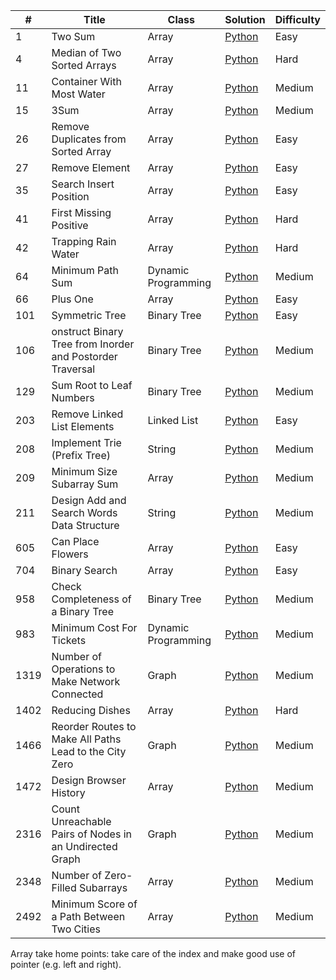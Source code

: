 | # | Title | Class | Solution | Difficulty |
| --- | --- | --- | --- | --- |
| 1 | Two Sum | Array | [Python](https://github.com/Tal-cat/Leetcode/blob/main/Array/1.%20Two%20Sum.py) | Easy |
| 4 | Median of Two Sorted Arrays | Array | [Python](https://github.com/Tal-cat/Leetcode/blob/main/Array/4.%20Median%20of%20Two%20Sorted%20Arrays.py) | Hard |
| 11 | Container With Most Water | Array | [Python](https://github.com/Tal-cat/Leetcode/blob/main/Array/11.%20Container%20With%20Most%20Water.py) | Medium |
| 15 | 3Sum | Array | [Python](https://github.com/Tal-cat/Leetcode/blob/main/Array/15.%203Sum.py) | Medium |
| 26 | Remove Duplicates from Sorted Array | Array | [Python](https://github.com/Tal-cat/Leetcode/blob/main/Array/26.%20Remove%20Duplicates%20from%20Sorted%20Array) | Easy |
| 27 | Remove Element | Array | [Python](https://github.com/Tal-cat/Leetcode/blob/main/Array/27.%20Remove%20Element.py) | Easy |
| 35 | Search Insert Position | Array | [Python](https://github.com/Tal-cat/Leetcode/blob/main/Array/35.%20Search%20Insert%20Position.py) | Easy |
| 41 | First Missing Positive | Array | [Python](https://github.com/Tal-cat/Leetcode/blob/main/Array/41.%20First%20Missing%20Positive.py) | Hard |
| 42 | Trapping Rain Water | Array | [Python](https://github.com/Tal-cat/Leetcode/blob/main/Array/42.%20Trapping%20Rain%20Water.py) | Hard |
| 64 | Minimum Path Sum | Dynamic Programming | [Python](https://github.com/Tal-cat/Leetcode/blob/main/Dynamic%20Programming/64.%20Minimum%20Path%20Sum.py) | Medium |
| 66 | Plus One | Array | [Python](https://github.com/Tal-cat/Leetcode/blob/main/Array/66.%20Plus%20One.py) | Easy |
| 101 | Symmetric Tree | Binary Tree | [Python](https://github.com/Tal-cat/Leetcode/blob/main/Binary%20Tree/101.%20Symmetric%20Tree.py) | Easy |
| 106 | onstruct Binary Tree from Inorder and Postorder Traversal | Binary Tree | [Python](https://github.com/Tal-cat/Leetcode/blob/main/Binary%20Tree/106.%20Construct%20Binary%20Tree%20from%20Inorder%20and%20Postorder%20Traversal.py) | Medium |
| 129 | Sum Root to Leaf Numbers | Binary Tree | [Python](https://github.com/Tal-cat/Leetcode/blob/main/Binary%20Tree/129.%20Sum%20Root%20to%20Leaf%20Numbers.py) | Medium |
| 203 | Remove Linked List Elements | Linked List | [Python](https://github.com/Tal-cat/Leetcode/blob/main/Linked%20List/203.%20Remove%20Linked%20List%20Elements.py) | Easy |
| 208 | Implement Trie (Prefix Tree) | String | [Python](https://github.com/Tal-cat/Leetcode/blob/main/String/208.%20Implement%20Trie%20(Prefix%20Tree).py) | Medium |
| 209 | Minimum Size Subarray Sum | Array | [Python](https://github.com/Tal-cat/Leetcode/blob/main/Array/209.%20Minimum%20Size%20Subarray%20Sum.py) | Medium | 
| 211 | Design Add and Search Words Data Structure | String | [Python](https://github.com/Tal-cat/Leetcode/blob/main/String/211.%20Design%20Add%20and%20Search%20Words%20Data%20Structure.py) | Medium |
| 605 | Can Place Flowers | Array | [Python](https://github.com/Tal-cat/Leetcode/blob/main/Array/605.%20Can%20Place%20Flowers.py) | Easy |
| 704 | Binary Search | Array | [Python](https://github.com/Tal-cat/Leetcode/blob/main/Array/704.%20Binary%20Search.py) | Easy |
| 958 | Check Completeness of a Binary Tree | Binary Tree | [Python](https://github.com/Tal-cat/Leetcode/blob/main/Binary%20Tree/958.%20Check%20Completeness%20of%20a%20Binary%20Tree.py) | Medium |
| 983 | Minimum Cost For Tickets | Dynamic Programming | [Python](https://github.com/Tal-cat/Leetcode/blob/main/Dynamic%20Programming/983.%20Minimum%20Cost%20For%20Tickets.py) | Medium |
| 1319 | Number of Operations to Make Network Connected | Graph | [Python](https://github.com/Tal-cat/Leetcode/blob/main/Graph/1319.%20Number%20of%20Operations%20to%20Make%20Network%20Connected.py) | Medium |
| 1402 | Reducing Dishes | Array | [Python](https://github.com/Tal-cat/Leetcode/blob/main/Array/1402.%20Reducing%20Dishes.py) | Hard |
| 1466 | Reorder Routes to Make All Paths Lead to the City Zero | Graph | [Python](https://github.com/Tal-cat/Leetcode/blob/main/Graph/1466.%20Reorder%20Routes%20to%20Make%20All%20Paths%20Lead%20to%20the%20City%20Zero.py) | Medium |
| 1472 | Design Browser History | Array | [Python](https://github.com/Tal-cat/Leetcode/blob/main/Array/1472.%20Design%20Browser%20History.py) | Medium |
| 2316 | Count Unreachable Pairs of Nodes in an Undirected Graph | Graph | [Python](https://github.com/Tal-cat/Leetcode/blob/main/Graph/2316.%20Count%20Unreachable%20Pairs%20of%20Nodes%20in%20an%20Undirected%20Graph.py) | Medium |
| 2348 | Number of Zero-Filled Subarrays | Array | [Python](https://github.com/Tal-cat/Leetcode/blob/main/Array/2348.%20Number%20of%20Zero-Filled%20Subarrays.py) | Medium |
| 2492 | Minimum Score of a Path Between Two Cities | Array | [Python](https://github.com/Tal-cat/Leetcode/blob/main/Array/2492.%20Minimum%20Score%20of%20a%20Path%20Between%20Two%20Cities.py) | Medium |


Array take home points: take care of the index and make good use of pointer (e.g. left and right).
